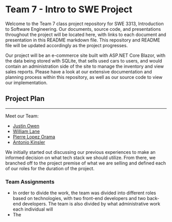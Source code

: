 # Team 7 - Intro to SWE Project

Welcome to the Team 7 class project repository for SWE 3313, Introduction to Software Engineering. Our documents, source code, and presentations throughout the project will be located here, with links to each document and presentation in this README markdown file. This repository and README file will be updated accordingly as the project progresses.

Our project will be an e-commerce site built with ASP.NET Core Blazor, with the data being stored with SQLite, that sells used cars to users, and would contain an administration side of the site to manage the inventory and view sales reports. Please have a look at our extensive documentation and planning process within this repository, as well as our source code to view our implementation.

## Project Plan

---

Meet our Team:

- [Justin Owen](https://github.com/justin-owen/SWE3313Project/blob/main/Justin%20Owen%20Resume.md)
- [William Lane](https://github.com/justin-owen/SWE3313Project/blob/main/William%20Lane%20Resume.md)
- [Pierre Lopez Orama](https://github.com/justin-owen/SWE3313Project/blob/main/PierreLopezOramaResume.md)
- [Antonio Kinsler](https://github.com/justin-owen/SWE3313Project/blob/main/Antonio%20Kinsler%20Resume.md)

We initially started out discussing our previous experiences to make an informed decision on what tech stack we should utilize. From there, we branched off to the project premise of what we are selling and defined each of our roles for the duration of the project. 

### Team Assignments

- In order to divide the work, the team was divided into different roles based on technologies, with two front-end developers and two back-end developers. The team is also divided by what administrative work each individual will 
- The 